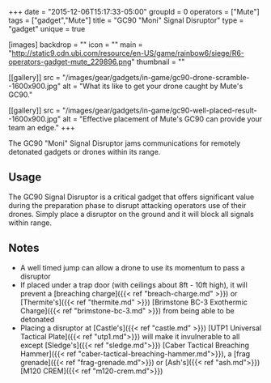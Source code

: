 +++
date = "2015-12-06T15:17:33-05:00"
groupId = 0
operators = ["Mute"]
tags = ["gadget","Mute"]
title = "GC90 \"Moni\" Signal Disruptor"
type = "gadget"
unique = true

[images]
  backdrop = ""
  icon = ""
  main = "http://static9.cdn.ubi.com/resource/en-US/game/rainbow6/siege/R6-operators-gadget-mute_229896.png"
  thumbnail = ""

[[gallery]]
  src = "/images/gear/gadgets/in-game/gc90-drone-scramble--1600x900.jpg"
  alt = "What its like to get your drone caught by Mute's GC90."

[[gallery]]
  src = "/images/gear/gadgets/in-game/gc90-well-placed-result--1600x900.jpg"
  alt = "Effective placement of Mute's GC90 can provide your team an edge."
+++

The GC90 "Moni" Signal Disruptor jams communications for remotely detonated gadgets or drones within its range.

## Usage

The GC90 Signal Disruptor is a critical gadget that offers significant value during the preparation phase to disrupt attacking operators use of their drones. Simply place a disruptor on the ground and it will block all signals within range.

## Notes

- A well timed jump can allow a drone to use its momentum to pass a disruptor
- If placed under a trap door (with ceilings about 8ft - 10ft high), it will prevent a [breaching charge]({{< ref "breach-charge.md" >}}) or [Thermite's]({{< ref "thermite.md" >}}) [Brimstone BC-3 Exothermic Charge]({{< ref "brimstone-bc-3.md" >}}) from being able to be detonated
- Placing a disruptor at [Castle's]({{< ref "castle.md" >}}) [UTP1 Universal Tactical Plate]({{< ref "utp1.md">}}) will make it invulnerable to all except [Sledge's]({{< ref "sledge.md">}}) [Caber Tactical Breaching Hammer]({{< ref "caber-tactical-breaching-hammer.md">}}), a [frag grenade]({{< ref "frag-grenade.md">}}) or [Ash's]({{< ref "ash.md">}}) [M120 CREM]({{< ref "m120-crem.md">}})
